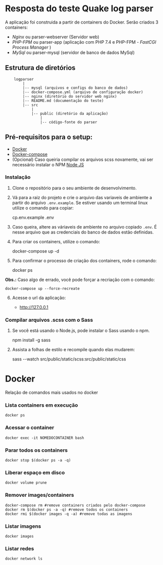 # Resposta do teste Quake log parser
A aplicação foi construida a partir de containers do Docker. Serão criados 3 containers:

* *Nginx* ou parser-webserver (Servidor web)
* *PHP-FPM* ou parser-app (aplicação com PHP 7.4 e PHP-FPM - *FastCGI Process Manager* )
* *MySql* ou parser-mysql (servidor de banco de dados MySql)


## Estrutura de diretórios
		logparser
			|
			|-- mysql (arquivos e configs do banco de dados)
			|-- docker-compose.yml (arquivo de configuração docker)
			|-- nginx (diretório do servidor web nginx)
			|-- README.md (documentação do teste)			
			|-- src
				|
				|-- public (diretório da aplicação)
					|
					|-- código-fonte do parser


## Pré-requisitos para o setup:
* [Docker](https://www.docker.com/products/docker-desktop)
* [Docker-compose](https://docs.docker.com/compose/install/)
* (Opcional) Caso queiria compilar os arquivos scss novamente, vai ser necessário instalar o NPM [Node JS](https://nodejs.org/)


### Instalação
1. Clone o repositório para o seu ambiente de desenvolvimento.

2. Vá para a raiz do projeto e crie o arquivo das variaveis de ambiente a partir do arquivo `.env.example`. Se estiver usando um terminal linux utilize o comando para copiar:

    cp.env.example .env

3. Caso queira, altere as váriaveis de ambiente no arquivo copiado `.env`. É nesse arquivo que as credenciais do banco de dados estão definidas.

4. Para criar os containers, utilize o comando:

    docker-compose up -d

5. Para confirmar o processo de criação dos containers, rode o comando:

    docker ps

**Obs.:** Caso algo de errado, você pode forçar a recriação com o comando:
	
    docker-compose up --force-recreate

6. Acesse o url da aplicação: 

	* http://127.0.0.1

### Compilar arquivos .scss com o Sass
1. Se você está usando o Node.js, pode instalar o Sass usando o npm.

    npm install -g sass

2. Assista a folhas de estilo e recompile quando elas mudarem:

    sass --watch src/public/static/scss:src/public/static/css


# Docker
Relação de comandos mais usados no docker

### Lista containers em execução
    docker ps

### Acessar o container
    docker exec -it NOMEDOCONTAINER bash

### Parar todos os containers
    docker stop $(docker ps -a -q)

### Liberar espaço em disco 
    docker volume prune

### Remover images/containers
    docker-compose rm #remove containers criados pelo docker-compose
    docker rm $(docker ps -a -q) #remove todos os containers
    docker rmi $(docker images -q -a) #remove todas as imagens

### Listar imagens
    docker images

### Listar redes
    docker network ls